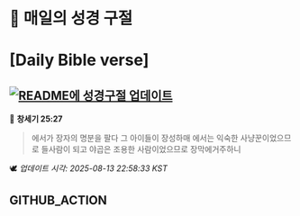 # 🙏 매일의 성경 구절
# [Daily Bible verse]
## [![README에 성경구절 업데이트](https://github.com/DONGSUKA/first_test/actions/workflows/update-readme-bible.yml/badge.svg)](https://github.com/DONGSUKA/first_test/actions/workflows/update-readme-bible.yml)
<!-- START_BIBLE_VERSE -->
📖 **창세기 25:27**
> 에서가 장자의 명분을 팔다 그 아이들이 장성하매 에서는 익숙한 사냥꾼이었으므로 들사람이 되고 야곱은 조용한 사람이었으므로 장막에거주하니

🕊️ _업데이트 시각: 2025-08-13 22:58:33 KST_
  <!-- END_BIBLE_VERSE -->
## GITHUB_ACTION
